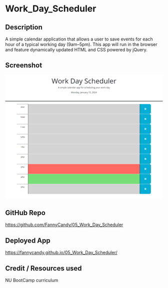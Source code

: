 # Work_Day_Scheduler

## Description
A simple calendar application that allows a user to save events for each hour of a typical working day (9am–5pm). This app will run in the browser and feature dynamically updated HTML and CSS powered by jQuery.

## Screenshot
![](./Screenshot.png)

## GitHub Repo
https://github.com/FannyCandy/05_Work_Day_Scheduler

## Deployed App
https://fannycandy.github.io/05_Work_Day_Scheduler/

## Credit / Resources used
NU BootCamp curriculum